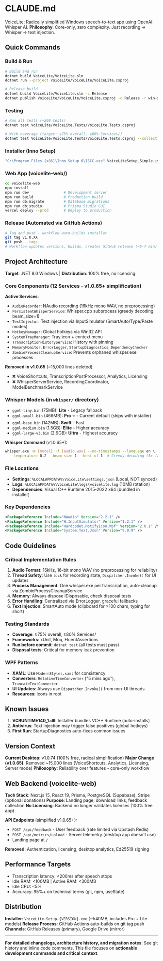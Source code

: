 # CLAUDE.md

VoiceLite: Radically simplified Windows speech-to-text app using OpenAI Whisper AI. **Philosophy**: Core-only, zero complexity. Just recording → Whisper → text injection.

## Quick Commands

### Build & Run
```bash
# Build and run
dotnet build VoiceLite/VoiceLite.sln
dotnet run --project VoiceLite/VoiceLite/VoiceLite.csproj

# Release build
dotnet build VoiceLite/VoiceLite.sln -c Release
dotnet publish VoiceLite/VoiceLite/VoiceLite.csproj -c Release -r win-x64 --self-contained
```

### Testing
```bash
# Run all tests (~200 tests)
dotnet test VoiceLite/VoiceLite.Tests/VoiceLite.Tests.csproj

# With coverage (target: ≥75% overall, ≥80% Services/)
dotnet test VoiceLite/VoiceLite.Tests/VoiceLite.Tests.csproj --collect:"XPlat Code Coverage"
```

### Installer (Inno Setup)
```bash
"C:\Program Files (x86)\Inno Setup 6\ISCC.exe" VoiceLiteSetup_Simple.iss
```

### Web App (voicelite-web/)
```bash
cd voicelite-web
npm install
npm run dev                # Development server
npm run build              # Production build
npm run db:migrate         # Database migrations
npm run db:studio          # Prisma Studio GUI
vercel deploy --prod       # Deploy to production
```

### Release (Automated via GitHub Actions)
```bash
# Tag and push - workflow auto-builds installer
git tag v1.0.XX
git push --tags
# Workflow updates versions, builds, creates GitHub release (~5-7 min)
```

## Project Architecture

**Target**: .NET 8.0 Windows | **Distribution**: 100% free, no licensing

### Core Components (12 Services - v1.0.65+ simplification)

**Active Services**:
- `AudioRecorder`: NAudio recording (16kHz mono WAV, no preprocessing)
- `PersistentWhisperService`: Whisper.cpp subprocess (greedy decoding: beam_size=1)
- `TextInjector`: Text injection via InputSimulator (SmartAuto/Type/Paste modes)
- `HotkeyManager`: Global hotkeys via Win32 API
- `SystemTrayManager`: Tray icon + context menu
- `TranscriptionHistoryService`: History with pinning
- `MemoryMonitor`, `ErrorLogger`, `StartupDiagnostics`, `DependencyChecker`
- `ZombieProcessCleanupService`: Prevents orphaned whisper.exe processes

**Removed in v1.0.65** (~15,000 lines deleted):
- ❌ VoiceShortcuts, TranscriptionPostProcessor, Analytics, Licensing
- ❌ WhisperServerService, RecordingCoordinator, ModelBenchmarkService

### Whisper Models (in `whisper/` directory)

- `ggml-tiny.bin` (75MB): **Lite** - Legacy fallback
- `ggml-small.bin` (466MB): **Pro** ⭐ - Current default (ships with installer)
- `ggml-base.bin` (142MB): **Swift** - Fast
- `ggml-medium.bin` (1.5GB): **Elite** - Higher accuracy
- `ggml-large-v3.bin` (2.9GB): **Ultra** - Highest accuracy

**Whisper Command** (v1.0.65+):
```bash
whisper.exe -m [model] -f [audio.wav] --no-timestamps --language en \
  --temperature 0.2 --beam-size 1 --best-of 1  # Greedy decoding (5x faster)
```

### File Locations

- **Settings**: `%LOCALAPPDATA%\VoiceLite\settings.json` (Local, NOT synced)
- **Logs**: `%LOCALAPPDATA%\VoiceLite\logs\voicelite.log` (10MB rotation)
- **Dependencies**: Visual C++ Runtime 2015-2022 x64 (bundled in installer)

### Key Dependencies

```xml
<PackageReference Include="NAudio" Version="2.2.1" />
<PackageReference Include="H.InputSimulator" Version="1.2.1" />
<PackageReference Include="Hardcodet.NotifyIcon.Wpf" Version="2.0.1" />
<PackageReference Include="System.Text.Json" Version="9.0.9" />
```

## Code Guidelines

### Critical Implementation Rules

1. **Audio Format**: 16kHz, 16-bit mono WAV (no preprocessing for reliability)
2. **Thread Safety**: Use `lock` for recording state, `Dispatcher.Invoke()` for UI updates
3. **Process Management**: One whisper.exe per transcription, auto-cleanup via ZombieProcessCleanupService
4. **Memory**: Always dispose IDisposable, check disposal tests
5. **Error Handling**: Centralized via ErrorLogger, graceful fallbacks
6. **Text Injection**: SmartAuto mode (clipboard for >100 chars, typing for short)

### Testing Standards

- **Coverage**: ≥75% overall, ≥80% Services/
- **Frameworks**: xUnit, Moq, FluentAssertions
- **Run before commit**: `dotnet test` (all tests must pass)
- **Disposal tests**: Critical for memory leak prevention

### WPF Patterns

- **XAML**: Use `ModernStyles.xaml` for consistency
- **Converters**: `RelativeTimeConverter` ("5 mins ago"), `TruncateTextConverter`
- **UI Updates**: Always use `Dispatcher.Invoke()` from non-UI threads
- **Resources**: Icons in root

## Known Issues

1. **VCRUNTIME140_1.dll**: Installer bundles VC++ Runtime (auto-installs)
2. **Antivirus**: Text injection may trigger false positives (global hotkeys)
3. **First Run**: StartupDiagnostics auto-fixes common issues

## Version Context

**Current Desktop**: v1.0.74 (100% free, radical simplification)
**Major Change (v1.0.65)**: Removed ~15,000 lines (VoiceShortcuts, Analytics, Licensing, Server mode)
**Philosophy**: Reliability over features - core-only workflow

## Web Backend (voicelite-web)

**Tech Stack**: Next.js 15, React 19, Prisma, PostgreSQL (Supabase), Stripe (optional donations)
**Purpose**: Landing page, download links, feedback collection
**No Licensing**: Backend no longer validates licenses (100% free app)

**API Endpoints** (simplified v1.0.65+):
- `POST /api/feedback` - User feedback (rate limited via Upstash Redis)
- `POST /api/metrics/upload` - Server telemetry (desktop app doesn't use)
- Landing page at `/`

**Removed**: Authentication, licensing, desktop analytics, Ed25519 signing

## Performance Targets

- Transcription latency: <200ms after speech stops
- Idle RAM: <100MB | Active RAM: <300MB
- Idle CPU: <5%
- Accuracy: 95%+ on technical terms (git, npm, useState)

## Distribution

**Installer**: `VoiceLite-Setup-{VERSION}.exe` (~540MB, includes Pro + Lite models)
**Release Process**: GitHub Actions auto-builds on git tag push
**Channels**: GitHub Releases (primary), Google Drive (mirror)

---

**For detailed changelogs, architecture history, and migration notes**: See git history and inline code comments. This file focuses on **actionable development commands and critical context**.
